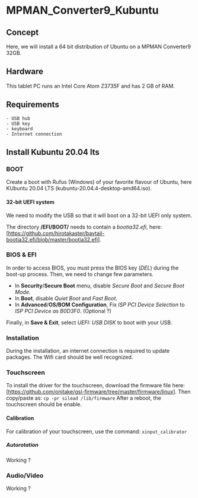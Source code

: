 # MPMAN_Converter9_Kubuntu

## Concept
Here, we will install a 64 bit distribution of Ubuntu on a MPMAN Converter9 32GB.

## Hardware
This tablet PC runs an Intel Core Atom Z3735F and has 2 GB of RAM.

## Requirements
````
- USB hub
- USB key
- keyboard
- Internet connection
````
## Install Kubuntu 20.04 lts

### BOOT
Create a boot with Rufus (Windows) of your favorite flavour of Ubuntu, here KUbuntu 20.04 LTS (kubuntu-20.04.4-desktop-amd64.iso).

#### 32-bit UEFI system
We need to modify the USB so that it will boot on a 32-bit UEFI only system.

The directory **/EFI/BOOT/** needs to contain a *bootia32.efi*, here: [https://github.com/hirotakaster/baytail-bootia32.efi/blob/master/bootia32.efi].

### BIOS & EFI
In order to access BIOS, you must press the BIOS key (*DEL*) during the boot-up process. Then, we need to change few parameters.
- In **Security**/**Secure Boot** menu, disable *Secure Boot* and *Secure Boot Mode*.
- In **Boot**, disable *Quiet Boot* and *Fast Boot*.
- In **Advanced**/**OS/BOM Configuration**, Fix *ISP PCI Device Selection* to *ISP PCI Device as B0D3F0*. (Optional ?)

Finally, in **Save & Exit**, select *UEFI: USB DISK* to boot with your USB.

### Installation
During the installation, an internet connection is required to update packages.
The Wifi card should be well recognized.

### Touchscreen
To install the driver for the touchscreen, download the firmware file here: [https://github.com/onitake/gsl-firmware/tree/master/firmware/linux]. Then copy/paste as:
``
cp -pr silead /lib/firmware
``
After a reboot, the touchscreen should be enable.

#### Calibration
For calibration of your touchscreen, use the command:
``
xinput_calibrator
``

##### Autorotation
Working ?

### Audio/Video
Working ?
